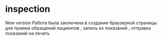 # inspection
New version
Работа была заключена в создание браузерной страницы для приема обращений пациентов , запись их показаний , отправка показаний на печать
